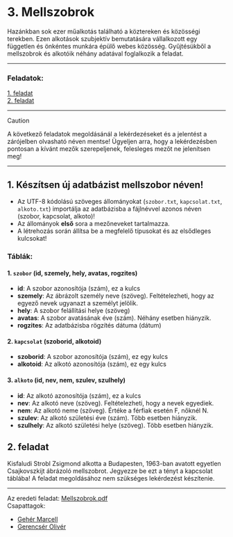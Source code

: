 # 3. Mellszobrok

Hazánkban sok ezer műalkotás található a köztereken és közösségi terekben. Ezen alkotások
szubjektív bemutatására vállalkozott egy független és önkéntes munkára épülő webes közösség.
Gyűjtésükből a mellszobrok és alkotóik néhány adatával foglalkozik a feladat.

---
### Feladatok:
[1. feladat](#1-készítsen-új-adatbázist-mellszobor-néven)<br>
[2. feladat](#2-feladat)


---

> [!CAUTION]
A következő feladatok megoldásánál a lekérdezéseket és a jelentést a zárójelben olvasható néven mentse! Ügyeljen arra, hogy a lekérdezésben pontosan a kívánt mezők szerepeljenek, felesleges mezőt ne jelenítsen meg! 

---
## 1. Készítsen új adatbázist mellszobor néven!
- Az UTF-8 kódolású szöveges állományokat (`szobor.txt`, `kapcsolat.txt`, `alkoto.txt`) importálja az adatbázisba a fájlnévvel azonos néven (szobor, kapcsolat, alkoto)!
- Az állományok **első** sora a mezőneveket tartalmazza.
- A létrehozás során állítsa be a megfelelő típusokat és az elsődleges kulcsokat!

### Táblák:
#### 1. `szobor` (id, szemely, hely, avatas, rogzites)
- **id**: A szobor azonosítója (szám), ez a kulcs
- **szemely**: Az ábrázolt személy neve (szöveg). Feltételezheti, hogy az egyező nevek ugyanazt a személyt jelölik.
- **hely**: A szobor felállítási helye (szöveg)
- **avatas**: A szobor avatásának éve (szám). Néhány esetben hiányzik.
- **rogzites**: Az adatbázisba rögzítés dátuma (dátum)
#### 2. `kapcsolat` (szoborid, alkotoid)
- **szoborid**: A szobor azonosítója (szám), ez egy kulcs
- **alkotoid**: Az alkotó azonosítója (szám), ez egy kulcs
#### 3. `alkoto` (id, nev, nem, szulev, szulhely)
- **id**: Az alkotó azonosítója (szám), ez a kulcs
- **nev**: Az alkotó neve (szöveg). Feltételezheti, hogy a nevek egyediek.
- **nem**: Az alkotó neme (szöveg). Értéke a férfiak esetén F, nőknél N.
- **szulev**: Az alkotó születési éve (szám). Több esetben hiányzik.
- **szulhely**: Az alkotó születési helye (szöveg). Több esetben hiányzik.

## 2. feladat 
Kisfaludi Strobl Zsigmond alkotta a Budapesten, 1963-ban avatott egyetlen Csajkovszkijt
ábrázoló mellszobrot. Jegyezze be ezt a tényt a kapcsolat táblába! A feladat megoldásához
nem szükséges lekérdezést készítenie. 

---

Az eredeti feladat: [Mellszobrok.pdf](http://informatika.fazekas.hu/wp-content/uploads/2023/02/Mellszobrok.pdf)
<br>
Csapattagok:
- [Gehér Marcell](https://github.com/Geher-Marcell)
- [Gerencsér Olivér](https://github.com/GerencserOliver)
	
